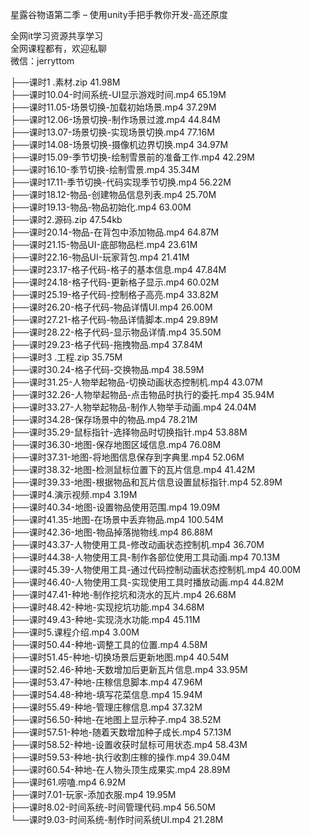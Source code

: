 星露谷物语第二季 – 使用unity手把手教你开发-高还原度

全网it学习资源共享学习<br>全网课程都有，欢迎私聊<br>微信：jerryttom<br>

├──课时1 .素材.zip 41.98M<br> ├──课时10.04-时间系统-UI显示游戏时间.mp4 65.19M<br> ├──课时11.05-场景切换-加载初始场景.mp4 37.29M<br> ├──课时12.06-场景切换-制作场景过渡.mp4 44.84M<br> ├──课时13.07-场景切换-实现场景切换.mp4 77.16M<br> ├──课时14.08-场景切换-摄像机边界切换.mp4 34.97M<br> ├──课时15.09-季节切换-绘制雪景前的准备工作.mp4 42.29M<br> ├──课时16.10-季节切换-绘制雪景.mp4 35.34M<br> ├──课时17.11-季节切换-代码实现季节切换.mp4 56.22M<br> ├──课时18.12-物品-创建物品信息列表.mp4 25.70M<br> ├──课时19.13-物品-物品初始化.mp4 63.00M<br> ├──课时2.源码.zip 47.54kb<br> ├──课时20.14-物品-在背包中添加物品.mp4 64.87M<br> ├──课时21.15-物品UI-底部物品栏.mp4 23.61M<br> ├──课时22.16-物品UI-玩家背包.mp4 21.41M<br> ├──课时23.17-格子代码-格子的基本信息.mp4 47.84M<br> ├──课时24.18-格子代码-更新格子显示.mp4 60.02M<br> ├──课时25.19-格子代码-控制格子高亮.mp4 33.82M<br> ├──课时26.20-格子代码-物品详情UI.mp4 26.00M<br> ├──课时27.21-格子代码-物品详情脚本.mp4 29.89M<br> ├──课时28.22-格子代码-显示物品详情.mp4 35.50M<br> ├──课时29.23-格子代码-拖拽物品.mp4 37.84M<br> ├──课时3 .工程.zip 35.75M<br> ├──课时30.24-格子代码-交换物品.mp4 38.59M<br> ├──课时31.25-人物举起物品-切换动画状态控制机.mp4 43.07M<br> ├──课时32.26-人物举起物品-点击物品时执行的委托.mp4 35.94M<br> ├──课时33.27-人物举起物品-制作人物举手动画.mp4 24.04M<br> ├──课时34.28-保存场景中的物品.mp4 78.21M<br> ├──课时35.29-鼠标指针-选择物品时切换指针.mp4 53.88M<br> ├──课时36.30-地图-保存地图区域信息.mp4 76.08M<br> ├──课时37.31-地图-将地图信息保存到字典里.mp4 52.06M<br> ├──课时38.32-地图-检测鼠标位置下的瓦片信息.mp4 41.42M<br> ├──课时39.33-地图-根据物品和瓦片信息设置鼠标指针.mp4 52.89M<br> ├──课时4.演示视频.mp4 3.19M<br> ├──课时40.34-地图-设置物品使用范围.mp4 19.09M<br> ├──课时41.35-地图-在场景中丢弃物品.mp4 100.54M<br> ├──课时42.36-地图-物品掉落抛物线.mp4 86.88M<br> ├──课时43.37-人物使用工具-修改动画状态控制机.mp4 36.70M<br> ├──课时44.38-人物使用工具-制作各部位使用工具动画.mp4 70.13M<br> ├──课时45.39-人物使用工具-通过代码控制动画状态控制机.mp4 40.00M<br> ├──课时46.40-人物使用工具-实现使用工具时播放动画.mp4 44.82M<br> ├──课时47.41-种地-制作挖坑和浇水的瓦片.mp4 26.68M<br> ├──课时48.42-种地-实现挖坑功能.mp4 34.68M<br> ├──课时49.43-种地-实现浇水功能.mp4 45.11M<br> ├──课时5.课程介绍.mp4 3.00M<br> ├──课时50.44-种地-调整工具的位置.mp4 4.58M<br> ├──课时51.45-种地-切换场景后更新地图.mp4 40.54M<br> ├──课时52.46-种地-天数增加后更新瓦片信息.mp4 33.95M<br> ├──课时53.47-种地-庄稼信息脚本.mp4 47.96M<br> ├──课时54.48-种地-填写花菜信息.mp4 15.94M<br> ├──课时55.49-种地-管理庄稼信息.mp4 37.32M<br> ├──课时56.50-种地-在地图上显示种子.mp4 38.52M<br> ├──课时57.51-种地-随着天数增加种子成长.mp4 57.13M<br> ├──课时58.52-种地-设置收获时鼠标可用状态.mp4 58.43M<br> ├──课时59.53-种地-执行收割庄稼的操作.mp4 39.04M<br> ├──课时60.54-种地-在人物头顶生成果实.mp4 28.89M<br> ├──课时61.唠嗑.mp4 6.92M<br> ├──课时7.01-玩家-添加衣服.mp4 19.95M<br> ├──课时8.02-时间系统-时间管理代码.mp4 56.50M<br> └──课时9.03-时间系统-制作时间系统UI.mp4 21.28M